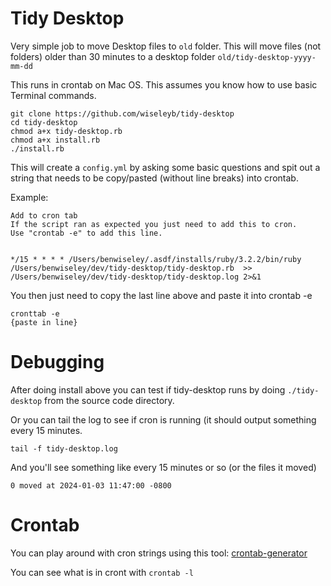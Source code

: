 # Tidy Desktop

Very simple job to move Desktop files to `old` folder. This will move files
(not folders) older than 30 minutes to a desktop folder
`old/tidy-desktop-yyyy-mm-dd`

This runs in crontab on Mac OS. This assumes you know how to use basic Terminal
commands.

```
git clone https://github.com/wiseleyb/tidy-desktop
cd tidy-desktop
chmod a+x tidy-desktop.rb
chmod a+x install.rb
./install.rb
```

This will create a `config.yml` by asking some basic questions and spit out a
string that needs to be copy/pasted (without line breaks) into crontab.

Example:
```
Add to cron tab
If the script ran as expected you just need to add this to cron.
Use "crontab -e" to add this line.


*/15 * * * * /Users/benwiseley/.asdf/installs/ruby/3.2.2/bin/ruby /Users/benwiseley/dev/tidy-desktop/tidy-desktop.rb  >> /Users/benwiseley/dev/tidy-desktop/tidy-desktop.log 2>&1
```

You then just need to copy the last line above and paste it into crontab -e

```
cronttab -e
{paste in line}
```

# Debugging

After doing install above you can test if tidy-desktop runs by doing
`./tidy-desktop` from the source code directory.

Or you can tail the log to see if cron is running (it should output something
every 15 minutes.

```
tail -f tidy-desktop.log
```

And you'll see something like every 15 minutes or so (or the files it moved)

```
0 moved at 2024-01-03 11:47:00 -0800
```

# Crontab

You can play around with cron strings using
this tool: [crontab-generator](https://crontab-generator.org/)

You can see what is in cront with `crontab -l`

